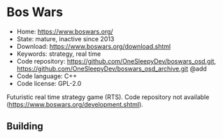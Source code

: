 # Bos Wars

- Home: https://www.boswars.org/
- State: mature, inactive since 2013
- Download: https://www.boswars.org/download.shtml
- Keywords: strategy, real time
- Code repository: https://github.com/OneSleepyDev/boswars_osd.git, https://github.com/OneSleepyDev/boswars_osd_archive.git @add
- Code language: C++
- Code license: GPL-2.0

Futuristic real time strategy game (RTS).
Code repository not available (https://www.boswars.org/development.shtml).

## Building
